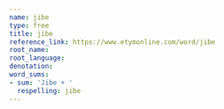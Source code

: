 ```yaml
---
name: jibe
type: free
title: jibe
reference_link: https://www.etymonline.com/word/jibe
root_name: 
root_language: 
denotation: 
word_sums:
- sum: 'Jibe + '
  respelling: jibe
---
```

